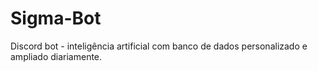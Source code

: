 # Sigma-Bot
Discord bot - inteligência artificial com banco de dados personalizado e ampliado diariamente.
